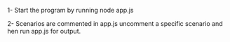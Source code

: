 1-  Start the program  by running node app.js

2-  Scenarios are commented in app.js uncomment a specific scenario and hen run app.js for output.
